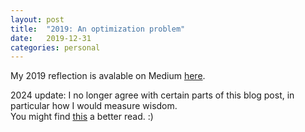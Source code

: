 ```yaml
---
layout: post
title:  "2019: An optimization problem"
date:   2019-12-31
categories: personal
---
```


My 2019 reflection is avalable on Medium [here](https://medium.com/@pjasethi/2019-an-optimization-problem-5f1625843870).

2024 update: I no longer agree with certain parts of this blog post, in particular how I would measure wisdom. <br>
You might find <a href="https://web.stanford.edu/~boyd/cvxbook/bv_cvxbook.pdf">this</a> a better read. :)
